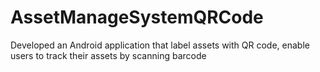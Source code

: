 # AssetManageSystemQRCode
Developed an Android application that label assets with QR code, enable users to track their assets by scanning barcode
